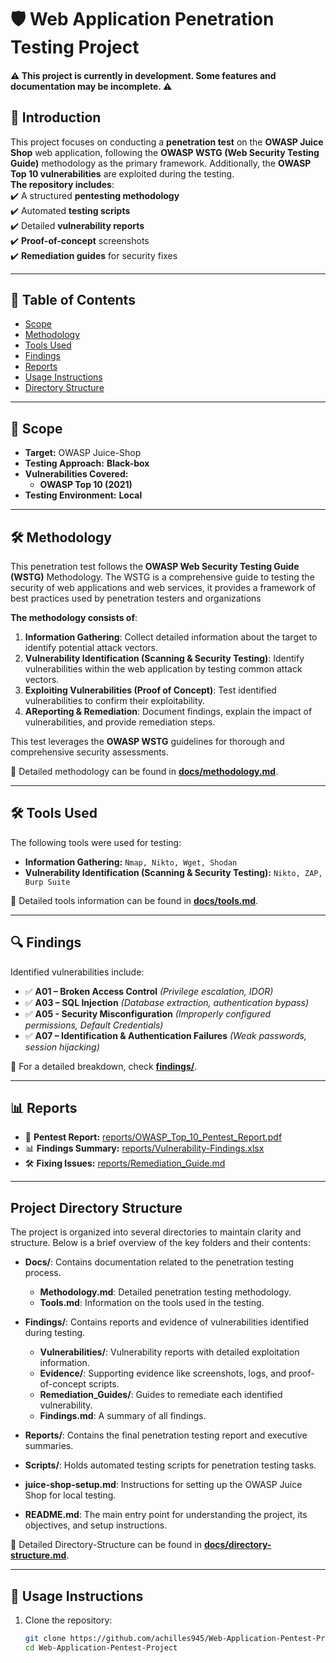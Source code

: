 # 🛡️ Web Application Penetration Testing Project  

#### **⚠️ This project is currently in development. Some features and documentation may be incomplete. ⚠️**


## 📌 Introduction  
This project focuses on conducting a **penetration test** on the **OWASP Juice Shop** web application, following the **OWASP WSTG (Web Security Testing Guide)** methodology as the primary framework. Additionally, the **OWASP Top 10 vulnerabilities** are exploited during the testing. <br>
**The repository includes**: <br>
✔️ A structured **pentesting methodology**  
✔️ Automated **testing scripts**  
✔️ Detailed **vulnerability reports**  
✔️ **Proof-of-concept** screenshots  
✔️ **Remediation guides** for security fixes  

---

## 📂 Table of Contents  
- [Scope](#Scope)  
- [Methodology](#Methodology)  
- [Tools Used](#Tools-Used)  
- [Findings](#Findings)  
- [Reports](#Reports)  
- [Usage Instructions](#Usage-Instructions)  
- [Directory Structure](#Directory-Structure)  

---

## 🎯 Scope  
- **Target:** OWASP Juice-Shop  
- **Testing Approach:** **Black-box**  
- **Vulnerabilities Covered:**  
  - **OWASP Top 10 (2021)**    
- **Testing Environment:** **Local**  

---

## 🛠️ Methodology  
This penetration test follows the **OWASP Web Security Testing Guide (WSTG)** Methodology. The WSTG is a comprehensive guide to testing the security of web applications and web services, it provides a framework of best practices used by penetration testers and organizations <br>

**The methodology consists of**:

1. **Information Gathering**: Collect detailed information about the target to identify potential attack vectors.
2. **Vulnerability Identification (Scanning & Security Testing)**: Identify vulnerabilities within the web application by testing common attack vectors.
3. **Exploiting Vulnerabilities (Proof of Concept)**: Test identified vulnerabilities to confirm their exploitability.
4. **AReporting & Remediation**: Document findings, explain the impact of vulnerabilities, and provide remediation steps.

This test leverages the **OWASP WSTG** guidelines for thorough and comprehensive security assessments.

📖 Detailed methodology can be found in **[docs/methodology.md](docs/methodology.md)**.  

---

## 🛠️ Tools Used  
The following tools were used for testing:  
- **Information Gathering:** `Nmap, Nikto, Wget, Shodan`  
- **Vulnerability Identification (Scanning & Security Testing):** `Nikto, ZAP, Burp Suite`  

📖 Detailed tools information can be found in **[docs/tools.md](docs/tools.md)**.  

---

## 🔍 Findings  
Identified vulnerabilities include:  
- ✅ **A01 – Broken Access Control** _(Privilege escalation, IDOR)_  
- ✅ **A03 – SQL Injection** _(Database extraction, authentication bypass)_ 
- ✅ **A05 - Security Misconfiguration** _(Improperly configured permissions, Default Credentials)_
- ✅ **A07 – Identification & Authentication Failures** _(Weak passwords, session hijacking)_  

📂 For a detailed breakdown, check **[findings/](findings/)**.  

---

## 📊 Reports  
- 📄 **Pentest Report:** [reports/OWASP_Top_10_Pentest_Report.pdf](reports/OWASP_Top_10_Pentest_Report.pdf)  
- 📊 **Findings Summary:** [reports/Vulnerability-Findings.xlsx](reports/Vulnerability-Findings.xlsx)  
- 🛠️ **Fixing Issues:** [reports/Remediation_Guide.md](reports/Remediation_Guide.md)  

---

## Project Directory Structure

The project is organized into several directories to maintain clarity and structure. Below is a brief overview of the key folders and their contents:

- **Docs/**: Contains documentation related to the penetration testing process.
  - **Methodology.md**: Detailed penetration testing methodology.
  - **Tools.md**: Information on the tools used in the testing.

- **Findings/**: Contains reports and evidence of vulnerabilities identified during testing.
  - **Vulnerabilities/**: Vulnerability reports with detailed exploitation information.
  - **Evidence/**: Supporting evidence like screenshots, logs, and proof-of-concept scripts.
  - **Remediation_Guides/**: Guides to remediate each identified vulnerability.
  - **Findings.md**: A summary of all findings.

- **Reports/**: Contains the final penetration testing report and executive summaries.

- **Scripts/**: Holds automated testing scripts for penetration testing tasks.

- **juice-shop-setup.md**: Instructions for setting up the OWASP Juice Shop for local testing.

- **README.md**: The main entry point for understanding the project, its objectives, and setup instructions.

📖 Detailed Directory-Structure can be found in **[docs/directory-structure.md](docs/directory-structure.md)**.

---

## 🚀 Usage Instructions  
1. Clone the repository:  
   ```bash
   git clone https://github.com/achilles945/Web-Application-Pentest-Project.git
   cd Web-Application-Pentest-Project
